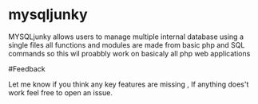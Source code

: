 # mysqljunky

MYSQLjunky allows users to manage multiple internal database using a single files all functions and modules are made from basic php and SQL commands so this wil proabbly work on basicaly all php web applications

#Feedback

Let me know if you think any key features are missing , If anything does't work feel free to open an issue. 

